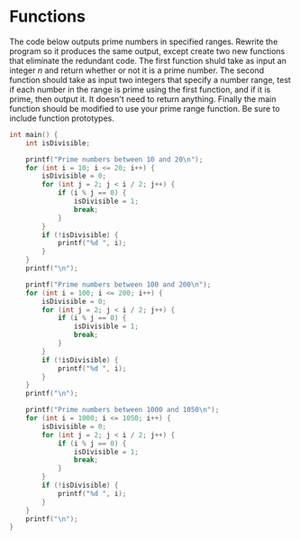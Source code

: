 # Functions

The code below outputs prime numbers in specified ranges. Rewrite the program so it produces the same output, except create two new functions that eliminate the redundant code. The first function shuld take as input an integer *n* and return whether or not it is a prime number. The second function should take as input two integers that specify a number range, test if each number in the range is prime using the first function, and if it is prime, then output it. It doesn't need to return anything. Finally the main function should be modified to use your prime range function. Be sure to include function prototypes.

~~~c
int main() {
    int isDivisible;

    printf("Prime numbers between 10 and 20\n");
    for (int i = 10; i <= 20; i++) {
        isDivisible = 0;
        for (int j = 2; j < i / 2; j++) {
            if (i % j == 0) {
                isDivisible = 1;
                break;
            }
        }
        if (!isDivisible) {
            printf("%d ", i);
        }
    }
    printf("\n");

    printf("Prime numbers between 100 and 200\n");
    for (int i = 100; i <= 200; i++) {
        isDivisible = 0;
        for (int j = 2; j < i / 2; j++) {
            if (i % j == 0) {
                isDivisible = 1;
                break;
            }
        }
        if (!isDivisible) {
            printf("%d ", i);
        }
    }
    printf("\n");

    printf("Prime numbers between 1000 and 1050\n");
    for (int i = 1000; i <= 1050; i++) {
        isDivisible = 0;
        for (int j = 2; j < i / 2; j++) {
            if (i % j == 0) {
                isDivisible = 1;
                break;
            }
        }
        if (!isDivisible) {
            printf("%d ", i);
        }
    }
    printf("\n");
}
~~~